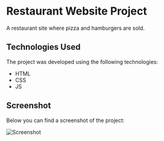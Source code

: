 # Restaurant Website Project

A restaurant site where pizza and hamburgers are sold.

## Technologies Used

The project was developed using the following technologies:

- HTML
- CSS
- JS

## Screenshot

Below you can find a screenshot of the project:

![Screenshot](ekran.gif)

